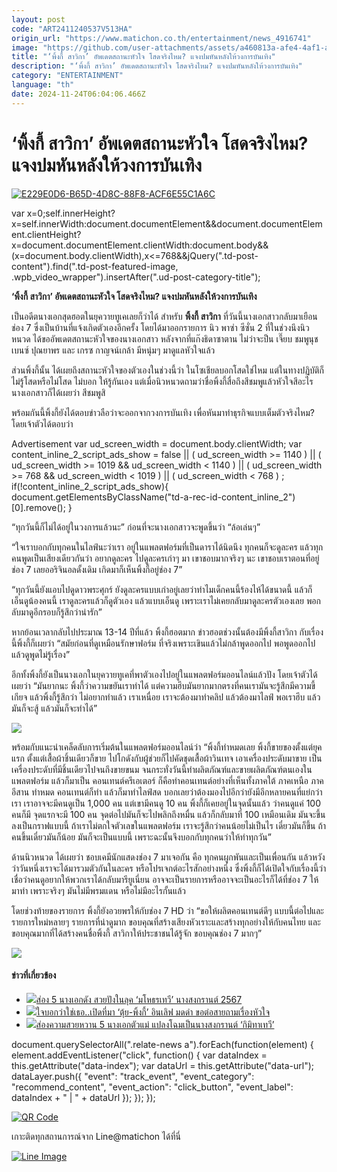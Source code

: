 ```yaml
---
layout: post
code: "ART2411240537V513HA"
origin_url: "https://www.matichon.co.th/entertainment/news_4916741"
image: "https://github.com/user-attachments/assets/a460813a-afe4-4af1-af48-d50ecdfbc22d"
title: "‘พิ้งกี้ สาวิกา’ อัพเดตสถานะหัวใจ โสดจริงไหม? แจงปมหันหลังให้วงการบันเทิง"
description: "‘พิ้งกี้ สาวิกา’ อัพเดตสถานะหัวใจ โสดจริงไหม? แจงปมหันหลังให้วงการบันเทิง"
category: "ENTERTAINMENT"
language: "th"
date: 2024-11-24T06:04:06.466Z
---
```


# ‘พิ้งกี้ สาวิกา’ อัพเดตสถานะหัวใจ โสดจริงไหม? แจงปมหันหลังให้วงการบันเทิง

[![](https://www.matichon.co.th/wp-content/uploads/2024/11/E229E0D6-B65D-4D8C-88F8-ACF6E55C1A6C-728x520.jpeg "E229E0D6-B65D-4D8C-88F8-ACF6E55C1A6C")](https://www.matichon.co.th/wp-content/uploads/2024/11/E229E0D6-B65D-4D8C-88F8-ACF6E55C1A6C.jpeg)

var x=0;self.innerHeight?x=self.innerWidth:document.documentElement&&document.documentElement.clientHeight?x=document.documentElement.clientWidth:document.body&&(x=document.body.clientWidth),x<=768&&jQuery(".td-post-content").find(".td-post-featured-image, .wpb\_video\_wrapper").insertAfter(".ud-post-category-title");

**‘พิ้งกี้ สาวิกา’ อัพเดตสถานะหัวใจ โสดจริงไหม? แจงปมหันหลังให้วงการบันเทิง**

เป็นอดีตนางเอกสุดฮอตในยุควายทูเคเลยก็ว่าได้ สำหรับ **พิ้งกี้ สาวิกา** ที่วันนี้นางเอกสาวกลับมาเยือนช่อง 7 ซึ่งเป็นบ้านที่แจ้งเกิดตัวเองอีกครั้ง โดยได้มาออกรายการ นิว พาซ่า ซีซั่น 2 ที่ในช่วงนึงนิวหนวด ได้ขออัพเดตสถานะหัวใจของนางเอกสาว หลังจากที่แก๊งธิดาซาตาน ไม่ว่าจะป็น เจี๊ยบ ชมพูนุช เบนซ์ ปุณยาพร และ เกรซ กาญจน์เกล้า มีหนุ่มๆ มาดูแลหัวใจแล้ว

ส่วนพิ้งกี้นั้น ได้เผยถึงสถานะหัวใจของตัวเองในช่วงนี้ว่า ในโซเชียลบอกโสดใช่ไหม แต่ในทางปฏิบัติก็ไม่รู้โสดหรือไม่โสด ไม่บอก ให้รู้กันเอง แต่เมื่อนิวหนวดถามว่าชื่อพิ้งกี้สื่อถึงสีชมพูแล้วหัวใจสีอะไร นางเอกสาวก็ได้เผยว่า สีชมพูสิ

พร้อมกันนี้พิ้งกี้ยังได้ตอบข่าวลือว่าจะออกจากวงการบันเทิง เพื่อหันมาทำธุรกิจแบบเต็มตัวจริงไหม? โดยเจ้าตัวได้ตอบว่า

Advertisement var ud\_screen\_width = document.body.clientWidth; var content\_inline\_2\_script\_ads\_show = false || ( ud\_screen\_width >= 1140 ) || ( ud\_screen\_width >= 1019 && ud\_screen\_width < 1140 ) || ( ud\_screen\_width >= 768 && ud\_screen\_width < 1019 ) || ( ud\_screen\_width < 768 ) ; if(!content\_inline\_2\_script\_ads\_show){ document.getElementsByClassName("td-a-rec-id-content\_inline\_2")\[0\].remove(); }

“ทุกวันนี้ก็ไม่ได้อยู่ในวงการแล้วนะ” ก่อนที่จะนางเอกสาวจะพูดขึ้นว่า “ล้อเล่นๆ”

“ใจเราบอกกับทุกคนในไลฟ์นะว่าเรา อยู่ในแพลตฟอร์มที่เป็นดาราได้นิดนึง ทุกคนก็จะดูละคร แล้วทุกคนพูดเป็นเสียงเดียวกันว่า อยากดูละคร ไปดูละครเก่าๆ มา เขาชอบมากจริงๆ นะ เขาชอบเราตอนที่อยู่ช่อง 7 เลยออริจินอลดั้งเดิม เกิดมาก็เห็นพิ้งกี้อยู่ช่อง 7”

“ทุกวันนี้ยังแอบไปดูดาวพระศุกร์ ยังดูละครแบบเก่าอยู่เลยว่าทำไมเด็กคนนี้ร้องไห้ได้ขนาดนี้ แล้วก็เอ็นดูน้องคนนี้ เราดูละครแล้วก็ดูตัวเอง แล้วแบบเอ็นดู เพราะเราไม่เคยกลับมาดูละครตัวเองเลย พอกลับมาดูอีกรอบก็รู้สึกว่าน่ารัก”

หากย้อนเวลากลับไปประมาณ 13-14 ปีที่แล้ว พิ้งกี้ฮอตมาก ข่าวฮอตช่วงนั้นต้องมีพิ้งกี้สาวิกา กับเรื่องนี้พิ้งกี้ก็เผยว่า “สมัยก่อนที่ดูเหมือนรักษาฟอร์ม ที่จริงเพราะเขินแล้วไม่กล้าพูดออกไป พอพูดออกไปแล้วดูพูดไม่รู้เรื่อง”

อีกทั้งพิ้งกี้ยังเป็นนางเอกในยุควายทูเคที่พาตัวเองไปอยู่ในแพลตฟอร์มออนไลน์แล้วปัง โดยเจ้าตัวได้เผยว่า “มันยากนะ พิ้งกี้ว่าความขยันเราทำได้ แต่ความฮึบมันยากมากตรงที่คนเรามันจะรู้สึกมีความขี้เกียจ แล้วพิ้งกี้รู้สึกว่า ไม่อยากทำแล้ว เราเหนื่อย เราจะต้องมาทำคลิป แล้วต้องมาไลฟ์ พอเราฮึบ แล้วมันก็จะสู้ แล้วมันก็จะทำได้”

![](https://www.matichon.co.th/wp-content/uploads/2024/11/IMG_6331-1024x588.jpeg)

พร้อมกับแนะนำเคล็ดลับการเริ่มต้นในแพลตฟอร์มออนไลน์ว่า “พิ้งกี้ทำหมดเลย พิ้งกี้ขายของตั้งแต่ยุคแรก ตั้งแต่เสื้อผ้าชิ้นเดียวก็ขาย ไปโกดังกับผู้ช่วยก็ไปคัดชุดเสื้อผ้าวินเทจ เอาเครื่องประดับมาขาย เป็นเครื่องประดับที่มีชิ้นเดียวไปจนถึงขายขนม จนกระทั่งวันนี้ทำผลิตภัณฑ์และขายผลิตภัณฑ์ตนเองในแพลตฟอร์ม แล้วก็มาเป็น คอนเทนต์ครีเอเตอร์ ก็คือทำคอนเทนต์อย่างที่เห็นทั้งภาคใต้ ภาคเหนือ ภาคอีสาน ทำหมด คอนเทนต์ก็ทำ แล้วก็มาทำไลฟ์สด บอกเลยว่าต้องมองไปอีกว่ายังมีอีกหลายคนที่แย่กว่าเรา เราอาจจะมีคนดูเป็น 1,000 คน แต่เขามีคนดู 10 คน พิ้งกี้ก็เคยอยู่ในจุดนั้นแล้ว ว่าคนดูแค่ 100 คนก็มี จุดแรกจะมี 100 คน จุดต่อไปมันก็จะไปพลิกถึงหมื่น แล้วก็กลับมาที่ 100 เหมือนเดิม มันจะขึ้นลงเป็นกราฟแบบนี้ ถ้าเราไม่ตกใจตัวเลขในแพลตฟอร์ม เราจะรู้สึกว่าคนน้อยไม่เป็นไร เดี๋ยวมันก็ขึ้น ถ้าคนขึ้นเดี๋ยวมันก็น้อย มันก็จะเป็นแบบนี้ เพราะฉะนั้นจึงบอกกับทุกคนว่าให้ทำทุกวัน”

ด้านนิวหนวด ได้เผยว่า ชอบเคมีนักแสดงช่อง 7 มาเจอกัน คือ ทุกคนผูกพันและเป็นเพื่อนกัน แล้วหวังว่าวันหนึ่งเราจะได้มารวมตัวกันในละคร หรือโปรเจกต์อะไรสักอย่างหนึ่ง ซึ่งพิ้งกี้ก็ได้เปิดใจกับเรื่องนี้ว่า เชื่อว่าคนดูอยากให้พวกเราได้กลับมารียูเนี่ยน อาจจะเป็นรายการหรืออาจจะเป็นอะไรก็ได้ที่ช่อง 7 ให้มาทำ เพราะจริงๆ มันไม่มีพรมแดน หรือไม่มีอะไรกั้นแล้ว

โดยช่วงท้ายของรายการ พิ้งกี้ยังอวยพรให้กับช่อง 7 HD ว่า “ขอให้ผลิตคอนเทนต์ดีๆ แบบนี้ต่อไปและรายการใหม่หลายๆ รายการที่น่าดูมาก ขอบคุณที่สร้างเสียงหัวเราะและสร้างทุกอย่างให้กับคนไทย และขอบคุณมากที่ได้สร้างคนชื่อพิ้งกี้ สาวิกาให้ประชาชนได้รู้จัก ขอบคุณช่อง 7 มากๆ”

![](https://www.matichon.co.th/wp-content/uploads/2024/11/นิว-พาซ่า-พิ้งกี้-2-1024x768.jpeg)

#### ข่าวที่เกี่ยวข้อง

*   [![](https://www.matichon.co.th/wp-content/uploads/2024/04/043E5C67-C986-48CF-85A1-91ADDB74511A.jpeg)ส่อง 5 นางเอกดัง สวยปังในลุค ‘มโหธรเทวี’ นางสงกรานต์ 2567](https://www.matichon.co.th/entertainment/news_4521521)
*   [![](https://www.matichon.co.th/wp-content/uploads/2023/04/พิ้งกี้-875.jpg)ใจบอกว่าใช่เธอ..เปิดที่มา ‘ตุ้ย-พิ้งกี้’ อินเลิฟ มดดำ ขอต่อสายถามเรื่องหัวใจ](https://www.matichon.co.th/entertainment/news_3938013)
*   [![](https://www.matichon.co.th/wp-content/uploads/2023/04/9E5A55FE-1BF7-44C1-92F3-C911F60108A9.jpeg)ส่องความสวยหวาน 5 นางเอกตัวแม่ แปลงโฉมเป็นนางสงกรานต์ ‘กิมิทาเทวี’](https://www.matichon.co.th/entertainment/news_3926499)

document.querySelectorAll(".relate-news a").forEach(function(element) { element.addEventListener("click", function() { var dataIndex = this.getAttribute("data-index"); var dataUrl = this.getAttribute("data-url"); dataLayer.push({ "event": "track\_event", "event\_category": "recommend\_content", "event\_action": "click\_button", "event\_label": dataIndex + " | " + dataUrl }); }); });

[![QR Code](https://www.matichon.co.th/wp-content/uploads/2023/07/wob1371z.jpg)](https://lin.ee/ht0nDxX)

เกาะติดทุกสถานการณ์จาก Line@matichon ได้ที่นี่

[![Line Image](https://www.matichon.co.th/wp-content/uploads/2023/07/th.png)](https://lin.ee/ht0nDxX)